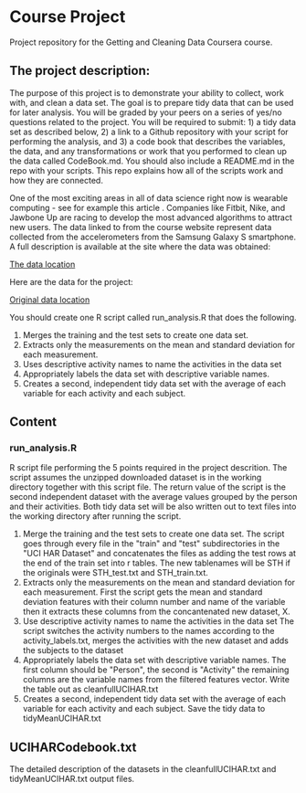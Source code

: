 Course Project
====================

Project repository for the Getting and Cleaning  Data Coursera course.

## The project description: 

The purpose of this project is to demonstrate your ability to collect, work with, and clean a data set. The goal is to prepare tidy data that can be used for later analysis. You will be graded by your peers on a series of yes/no questions related to the project. You will be required to submit: 1) a tidy data set as described below, 2) a link to a Github repository with your script for performing the analysis, and 3) a code book that describes the variables, the data, and any transformations or work that you performed to clean up the data called CodeBook.md. You should also include a README.md in the repo with your scripts. This repo explains how all of the scripts work and how they are connected.  

One of the most exciting areas in all of data science right now is wearable computing - see for example this article . Companies like Fitbit, Nike, and Jawbone Up are racing to develop the most advanced algorithms to attract new users. The data linked to from the course website represent data collected from the accelerometers from the Samsung Galaxy S smartphone. A full description is available at the site where the data was obtained: 

[The data location](http://archive.ics.uci.edu/ml/datasets/Human+Activity+Recognition+Using+Smartphones) 

Here are the data for the project: 

[Original data location](https://d396qusza40orc.cloudfront.net/getdata%2Fprojectfiles%2FUCI%20HAR%20Dataset.zip) 

You should create one R script called run_analysis.R that does the following. 
1. Merges the training and the test sets to create one data set.
2. Extracts only the measurements on the mean and standard deviation for each measurement. 
3. Uses descriptive activity names to name the activities in the data set
4. Appropriately labels the data set with descriptive variable names. 
5. Creates a second, independent tidy data set with the average of each variable for each activity and each subject. 

## Content


### run_analysis.R

R script file performing the 5 points required in the project descrition.
The script assumes the unzipped downloaded dataset is in the working directory together with this script file.
The return value of the script is the second independent dataset with the average values grouped by the person and their activities. Both tidy data set will be also written out to text files into the working directory after running the script.

1. Merge the training and the test sets to create one data set.
The script goes through every file in the "train" and "test" subdirectories in the "UCI HAR Dataset" and concatenates the files as adding the test rows at the end of the train set into r tables. 
The new tablenames will be STH if the originals were STH_test.txt and STH_train.txt.
2. Extracts only the measurements on the mean and standard deviation for each measurement.
First the script gets the mean and standard deviation features with their column number and name of the variable
then it extracts these columns from the concantenated new dataset, X.
3. Use descriptive activity names to name the activities in the data set
The script switches the activity numbers to the names according to the activity_labels.txt, merges the activities with the new dataset and adds the subjects to the dataset
4. Appropriately labels the data set with descriptive variable names.
The first column should be "Person", the second is "Activity" the remaining columns are the variable names from the filtered features vector. Write the table out as cleanfullUCIHAR.txt
5. Creates a second, independent tidy data set with the average of each variable for each activity and each subject.
Save the tidy data to tidyMeanUCIHAR.txt 

## UCIHARCodebook.txt

The detailed description of the datasets in the cleanfullUCIHAR.txt and tidyMeanUCIHAR.txt output files.
